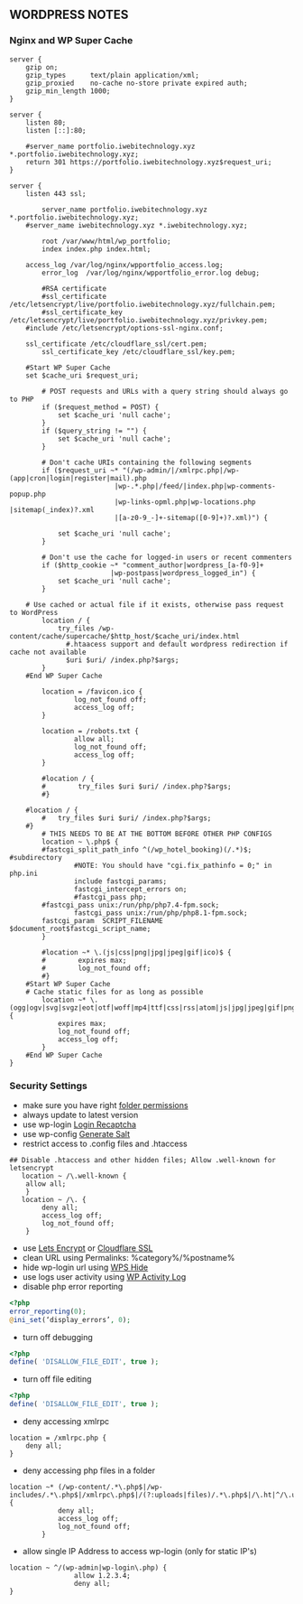 ## WORDPRESS NOTES

### Nginx and WP Super Cache
```nginx
server {
    gzip on;
    gzip_types      text/plain application/xml;
    gzip_proxied    no-cache no-store private expired auth;
    gzip_min_length 1000;
}

server {
	listen 80;
	listen [::]:80;

	#server_name portfolio.iwebitechnology.xyz *.portfolio.iwebitechnology.xyz;
	return 301 https://portfolio.iwebitechnology.xyz$request_uri;
}

server {
	listen 443 ssl;

        server_name portfolio.iwebitechnology.xyz *.portfolio.iwebitechnology.xyz;
	#server_name iwebitechnology.xyz *.iwebitechnology.xyz;

        root /var/www/html/wp_portfolio;
        index index.php index.html;

	access_log /var/log/nginx/wpportfolio_access.log;
    	error_log  /var/log/nginx/wpportfolio_error.log debug;

    	#RSA certificate
        #ssl_certificate /etc/letsencrypt/live/portfolio.iwebitechnology.xyz/fullchain.pem;
        #ssl_certificate_key /etc/letsencrypt/live/portfolio.iwebitechnology.xyz/privkey.pem;
	#include /etc/letsencrypt/options-ssl-nginx.conf;

	ssl_certificate /etc/cloudflare_ssl/cert.pem;
        ssl_certificate_key /etc/cloudflare_ssl/key.pem;
        
	#Start WP Super Cache
	set $cache_uri $request_uri;

    	# POST requests and URLs with a query string should always go to PHP
    	if ($request_method = POST) {
        	set $cache_uri 'null cache';
    	}  
    	if ($query_string != "") {
        	set $cache_uri 'null cache';
    	}   

    	# Don't cache URIs containing the following segments
    	if ($request_uri ~* "(/wp-admin/|/xmlrpc.php|/wp-(app|cron|login|register|mail).php
                          |wp-.*.php|/feed/|index.php|wp-comments-popup.php
                          |wp-links-opml.php|wp-locations.php |sitemap(_index)?.xml
                          |[a-z0-9_-]+-sitemap([0-9]+)?.xml)") {

        	set $cache_uri 'null cache';
    	}  
	
    	# Don't use the cache for logged-in users or recent commenters
    	if ($http_cookie ~* "comment_author|wordpress_[a-f0-9]+
                         |wp-postpass|wordpress_logged_in") {
        	set $cache_uri 'null cache';
    	}

	# Use cached or actual file if it exists, otherwise pass request to WordPress
    	location / {
        	try_files /wp-content/cache/supercache/$http_host/$cache_uri/index.html 
			  #.htaacess support and default wordpress redirection if cache not available
			  $uri $uri/ /index.php?$args;
    	} 
	#End WP Super Cache

        location = /favicon.ico {
                log_not_found off;
                access_log off;
        }

        location = /robots.txt {
                allow all;
                log_not_found off;
                access_log off;
        }

        #location / {
        #        try_files $uri $uri/ /index.php?$args;
        #}

	#location / {
        #	try_files $uri $uri/ /index.php?$args;
	#}
        # THIS NEEDS TO BE AT THE BOTTOM BEFORE OTHER PHP CONFIGS
        location ~ \.php$ {
		#fastcgi_split_path_info ^(/wp_hotel_booking)(/.*)$; #subdirectory
                #NOTE: You should have "cgi.fix_pathinfo = 0;" in php.ini
                include fastcgi_params;
                fastcgi_intercept_errors on;
                #fastcgi_pass php;
		#fastcgi_pass unix:/run/php/php7.4-fpm.sock;
                fastcgi_pass unix:/run/php/php8.1-fpm.sock;
		fastcgi_param  SCRIPT_FILENAME $document_root$fastcgi_script_name;
        }

        #location ~* \.(js|css|png|jpg|jpeg|gif|ico)$ {
        #        expires max;
        #        log_not_found off;
        #}
	#Start WP Super Cache
	# Cache static files for as long as possible
    	location ~* \.(ogg|ogv|svg|svgz|eot|otf|woff|mp4|ttf|css|rss|atom|js|jpg|jpeg|gif|png|ico|zip|tgz|gz|rar|bz2|doc|xls|exe|ppt|tar|mid|midi|wav|bmp|rtf)$ {
        	expires max;
        	log_not_found off;
        	access_log off;
    	}
	#End WP Super Cache
}
```
### Security Settings
- make sure you have right [folder permissions](https://github.com/pollyolly/WORDPRESS-NOTES/blob/master/wordpress-files-folder-permissions.md)
- always update to latest version
- use wp-login [Login Recaptcha](https://wordpress.org/plugins/login-recaptcha/)
- use wp-config [Generate Salt](https://api.wordpress.org/secret-key/1.1/salt/)
- restrict access to .config files and .htaccess
```nginx
## Disable .htaccess and other hidden files; Allow .well-known for letsencrypt
   location ~ /\.well-known { 
    allow all;
    }
   location ~ /\. {
        deny all;
        access_log off;
        log_not_found off;
    }
```
- use [Lets Encrypt](https://certbot.eff.org/) or [Cloudflare SSL](https://www.cloudflare.com/application-services/products/ssl/)
- clean URL using Permalinks: %category%/%postname%
- hide wp-login url using [WPS Hide](https://wordpress.org/plugins/wps-hide-login/)
- use logs user activity using [WP Activity Log](https://wordpress.org/plugins/wp-security-audit-log/)
- disable php error reporting
```php
<?php
error_reporting(0);
@ini_set(‘display_errors’, 0);
```
- turn off debugging
```php
<?php
define( 'DISALLOW_FILE_EDIT', true );
```
- turn off file editing
```php
<?php
define( 'DISALLOW_FILE_EDIT', true );
```
- deny accessing xmlrpc
```nginx
location = /xmlrpc.php {
    deny all;
}
```
- deny accessing php files in a folder
```nginx
location ~* (/wp-content/.*\.php$|/wp-includes/.*\.php$|/xmlrpc\.php$|/(?:uploads|files)/.*\.php$|/\.ht|^/\.user\.ini) {
            deny all;
            access_log off;
            log_not_found off;
        }
```
- allow single IP Address to access wp-login (only for static IP's)
```nginx
location ~ ^/(wp-admin|wp-login\.php) {
                allow 1.2.3.4;
                deny all;
}
```
